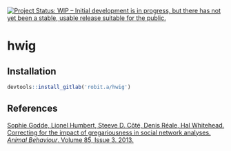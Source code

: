
[![Project Status: WIP – Initial development is in progress, but there
has not yet been a stable, usable release suitable for the
public.](https://www.repostatus.org/badges/latest/wip.svg)](https://www.repostatus.org/#wip)

# hwig

## Installation

``` r
devtools::install_gitlab('robit.a/hwig')
```

## References

[Sophie Godde, Lionel Humbert, Steeve D. Côté, Denis Réale, Hal
Whitehead. Correcting for the impact of gregariousness in social network
analyses. *Animal Behaviour*. Volume 85, Issue 3.
2013.](https://www.sciencedirect.com/science/article/pii/S0003347212005593)
